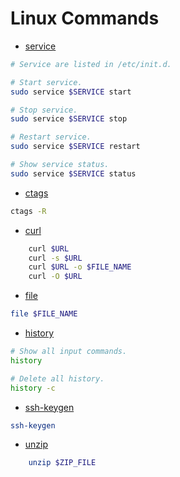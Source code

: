 Linux Commands
==============

- [service](https://linux.die.net/man/8/service)
```sh
# Service are listed in /etc/init.d.

# Start service.
sudo service $SERVICE start

# Stop service.
sudo service $SERVICE stop

# Restart service.
sudo service $SERVICE restart

# Show service status.
sudo service $SERVICE status
```
- [ctags](https://linux.die.net/man/1/ctags)
```sh
ctags -R
```
- [curl](https://man7.org/linux/man-pages/man1/curl.1.html)
```sh
    curl $URL
    curl -s $URL
    curl $URL -o $FILE_NAME
    curl -O $URL
```
- [file](https://man7.org/linux/man-pages/man1/file.1.html)
```sh
file $FILE_NAME
```
- [history]()
```sh
# Show all input commands.
history

# Delete all history.
history -c
```
- [ssh-keygen](https://man7.org/linux/man-pages/man1/ssh-keygen.1.html)
```sh
ssh-keygen
```
- [unzip](https://linux.die.net/man/1/unzip)
```sh
    unzip $ZIP_FILE
```